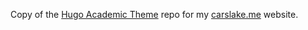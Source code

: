 Copy of the [Hugo Academic Theme](https://github.com/wowchemy/starter-hugo-academic) repo for my [carslake.me](https://www.carslake.me) website.
